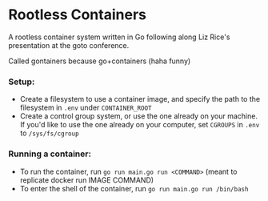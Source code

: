 # Rootless Containers
A rootless container system written in Go following along Liz Rice's presentation at the goto conference.

Called gontainers because go+containers (haha funny)

### Setup: 
* Create a filesystem to use a container image, and specify the path to the filesystem in `.env` under `CONTAINER_ROOT`
* Create a control group system, or use the one already on your machine. If you'd like to use the one already on your computer, set `CGROUPS` in `.env` to `/sys/fs/cgroup`

### Running a container:
* To run the container, run `go run main.go run <COMMAND>` (meant to replicate docker run IMAGE COMMAND)
* To enter the shell of the container, run `go run main.go run /bin/bash`
